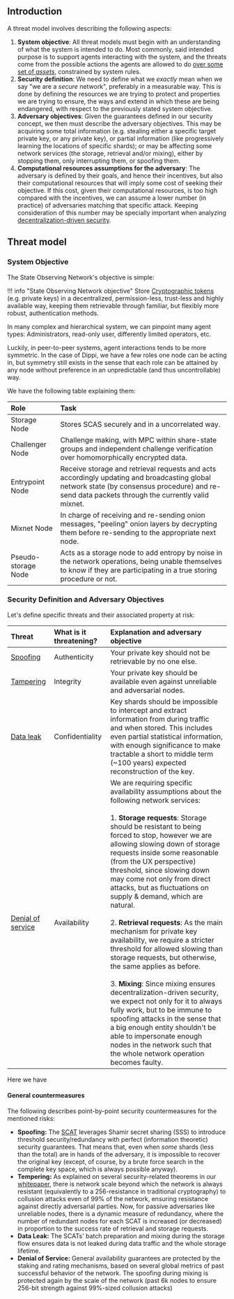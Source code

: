 ## Introduction
A threat model involves describing the following aspects:

1. **System objective**: All threat models must begin with an understanding of what the system is intended to do. Most commonly, said intended purpose is to support agents interacting with the system, and the threats come from the possible actions the agents are allowed to do <u>over some set of *assets*</u>, constrained by system rules.
2. **Security definition**: We need to define what we *exactly* mean when we say "we are a *secure* network", preferably in a measurable way. This is done by defining the resources we are trying to protect and properties we are trying to ensure, the ways and extend in which these are being endangered, with respect to the previously stated system objective.
3. **Adversary objectives**: Given the guarantees defined in our security concept, we then must describe the adversary objectives. This may be acquiring some total information (e.g. stealing either a specific target private key, or any private key), or partial information (like progressively learning the locations of specific shards); or may be affecting some network services (the storage, retrieval and/or mixing), either by stopping them, only interrupting them, or spoofing them.
4. **Computational resources assumptions for the adversary**: The adversary is defined by their goals, and hence their incentives, but also their computational resources that will imply some cost of seeking their objective. If this cost, given their computational resources, is too high compared with the incentives, we can assume a lower number (in practice) of adversaries matching that specific attack. Keeping consideration of this number may be specially important when analyzing [decentralization-driven security](../overview#decentralization-driven-security).

## Threat model
### System Objective

The State Observing Network's objective is simple: 

!!! info "State Observing Network objective"
    Store [Cryptographic tokens](../overview#cryptographic-token) (e.g. private keys) in a decentralized, permission-less, trust-less and highly available way, keeping them retrievable through familiar, but flexibly more robust, authentication methods.

In many complex and hierarchical system, we can pinpoint many agent types: Administrators, read-only user, differently limited operators, etc. 

Luckily, in peer-to-peer systems, agent interactions tends to be more symmetric. In the case of Dippi, we have a few roles one node can be acting in, but symmetry still exists in the sense that each role can be attained by any node without preference in an unpredictable (and thus uncontrollable) way. 

We have the following table explaining them:

| Role | Task |
|:-----|:-----|
| Storage Node | Stores SCAS securely and in a uncorrelated way. | 
| Challenger Node | Challenge making, with MPC within share-state groups and independent challenge verification over homomorphically encrypted data. |
| Entrypoint Node | Receive storage and retrieval requests and acts accordingly updating and broadcasting global network state (by consensus procedure) and re-send data packets through the currently valid mixnet. |
| Mixnet Node | In charge of receiving and re-sending onion messages, "peeling" onion layers by decrypting them before re-sending to the appropriate next node. |
| Pseudo-storage Node | Acts as a storage node to add entropy by noise in the network operations, being unable themselves to know if they are participating in a true storing procedure or not. | 

<!-- These roles interact differently with the relevant system resources. These resources are:

| Resource |  -->

### Security Definition and Adversary Objectives

Let's define specific threats and their associated property at risk:

| Threat | What is it threatening? | Explanation and adversary objective | 
|:-------|:------------------------|:------------|
| [Spoofing](https://en.wikipedia.org/wiki/Spoofing_attack) | Authenticity | Your private key should not be retrievable by no one else. | 
| [Tampering](https://en.wikipedia.org/wiki/Tampering_(crime))| Integrity | Your private key should be available even against unreliable and adversarial nodes. |
| [Data leak](https://en.wikipedia.org/wiki/Data_leak) | Confidentiality | Key shards should be impossible to intercept and extract information from during traffic and when stored. This includes even partial statistical information, with enough significance to make tractable a short to middle term (~100 years) expected reconstruction of the key. |
| [Denial of service](https://en.wikipedia.org/wiki/Denial-of-service_attack) | Availability | We are requiring specific availability assumptions about the following network services: <br><br> 1. **Storage requests**: Storage should be resistant to being forced to stop, however we are allowing slowing down of storage requests inside some reasonable (from the UX perspective) threshold, since slowing down may come not only from direct attacks, but as fluctuations on supply & demand, which are natural. <br><br> 2. **Retrieval requests**: As the main mechanism for private key availability, we require a stricter threshold for allowed slowing than storage requests, but otherwise, the same applies as before. <br><br> 3. **Mixing**: Since mixing ensures decentralization-driven security, we expect not only for it to always fully work, but to be immune to spoofing attacks in the sense that a big enough entity shouldn't be able to impersonate enough nodes in the network such that the whole network operation becomes faulty.|

Here we have 

#### General countermeasures

The following describes point-by-point security countermeasures for the mentioned risks:

- **Spoofing:** The [SCAT](../overview#state-change-authentication-token) leverages Shamir secret sharing (SSS) to introduce threshold security/redundancy with perfect (information theoretic) security guarantees. That means that, even when *some* shards (less than the total) are in hands of the adversary, it is impossible to recover the original key (except, of course, by a brute force search in the complete key space, which is always possible anyway).
- **Tempering:** As explained on several security-related theorems in our [whitepaper](https://docsend.com/view/dbk48wukd3ivd3ad), there is network scale beyond which the network is always resistant (equivalently to a 256-resistance in traditional cryptography) to collusion attacks even of 99% of the network, ensuring resistance against directly adversarial parties. Now, for passive adversaries like unreliable nodes, there is a dynamic measure of redundancy, where the number of redundant nodes for each SCAT is increased (or decreased) in proportion to the success rate of retrieval and storage requests.
- **Data Leak:** The SCATs' batch preparation and mixing during the storage flow ensures data is not leaked during data traffic and the whole storage lifetime. 
- **Denial of Service:** General availability guarantees are protected by the staking and rating mechanisms, based on several global metrics of past successful behavior of the network. The spoofing during mixing is protected again by the scale of the network (past 6k nodes to ensure 256-bit strength against 99%-sized collusion attacks)

<!-- ### Computational resources assumptions TODO-->


